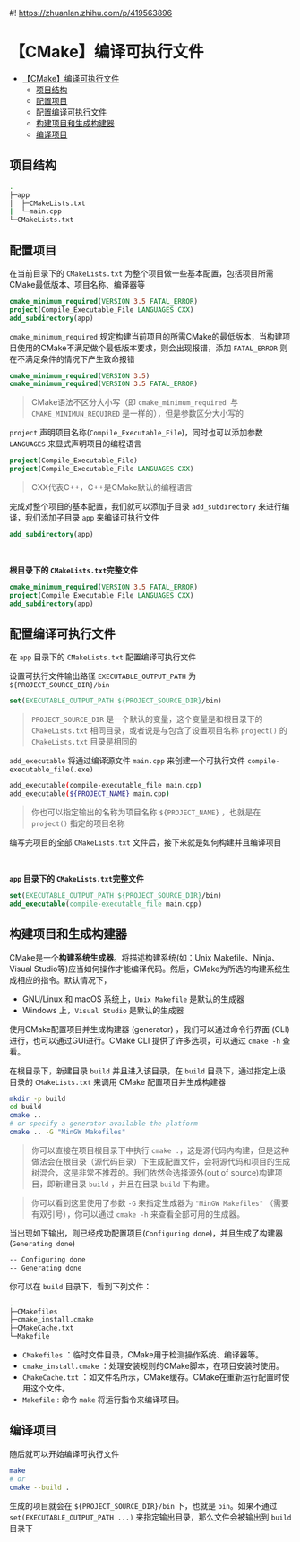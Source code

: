 #! https://zhuanlan.zhihu.com/p/419563896
# 【CMake】编译可执行文件
- [【CMake】编译可执行文件](#cmake编译可执行文件)
  - [项目结构](#项目结构)
  - [配置项目](#配置项目)
  - [配置编译可执行文件](#配置编译可执行文件)
  - [构建项目和生成构建器](#构建项目和生成构建器)
  - [编译项目](#编译项目)

## 项目结构
```bash
.
├─app
│  ├─CMakeLists.txt
|  └─main.cpp
└─CMakeLists.txt
```

## 配置项目
在当前目录下的 `CMakeLists.txt` 为整个项目做一些基本配置，包括项目所需CMake最低版本、项目名称、编译器等
```cmake
cmake_minimum_required(VERSION 3.5 FATAL_ERROR)
project(Compile_Executable_File LANGUAGES CXX)
add_subdirectory(app)
```
`cmake_minimum_required` 规定构建当前项目的所需CMake的最低版本，当构建项目使用的CMake不满足做个最低版本要求，则会出现报错，添加 `FATAL_ERROR` 则在不满足条件的情况下产生致命报错
```cmake
cmake_minimum_required(VERSION 3.5)
cmake_minimum_required(VERSION 3.5 FATAL_ERROR)
```
> CMake语法不区分大小写（即 `cmake_minimum_required `与 `CMAKE_MINIMUN_REQUIRED` 是一样的），但是参数区分大小写的

`project` 声明项目名称(`Compile_Executable_File`)，同时也可以添加参数 `LANGUAGES` 来显式声明项目的编程语言
```cmake
project(Compile_Executable_File)
project(Compile_Executable_File LANGUAGES CXX)
```
> CXX代表C++，C++是CMake默认的编程语言

完成对整个项目的基本配置，我们就可以添加子目录 `add_subdirectory` 来进行编译，我们添加子目录 `app` 来编译可执行文件
```cmake
add_subdirectory(app)
```

</br>

**根目录下的 `CMakeLists.txt`完整文件**
```cmake
cmake_minimum_required(VERSION 3.5 FATAL_ERROR)
project(Compile_Executable_File LANGUAGES CXX)
add_subdirectory(app)
```



## 配置编译可执行文件
在 `app` 目录下的 `CMakeLists.txt` 配置编译可执行文件
  
设置可执行文件输出路径 `EXECUTABLE_OUTPUT_PATH` 为 `${PROJECT_SOURCE_DIR}/bin`
```cmake
set(EXECUTABLE_OUTPUT_PATH ${PROJECT_SOURCE_DIR}/bin)
```
> `PROJECT_SOURCE_DIR` 是一个默认的变量，这个变量是和根目录下的 `CMakeLists.txt` 相同目录，或者说是与包含了设置项目名称 `project()` 的 `CMakeLists.txt` 目录是相同的

`add_executable` 将通过编译源文件 `main.cpp` 来创建一个可执行文件 `compile-executable_file(.exe)`
```bash
add_executable(compile-executable_file main.cpp)
add_executable(${PROJECT_NAME} main.cpp)
```
> 你也可以指定输出的名称为项目名称 `${PROJECT_NAME}` ，也就是在 `project()` 指定的项目名称

编写完项目的全部 `CMakeLists.txt` 文件后，接下来就是如何构建并且编译项目



</br>

**`app` 目录下的 `CMakeLists.txt`完整文件**
```cmake
set(EXECUTABLE_OUTPUT_PATH ${PROJECT_SOURCE_DIR}/bin)
add_executable(compile-executable_file main.cpp)
```



## 构建项目和生成构建器
CMake是一个**构建系统生成器**。将描述构建系统(如：Unix Makefile、Ninja、Visual Studio等)应当如何操作才能编译代码。然后，CMake为所选的构建系统生成相应的指令。默认情况下，
- GNU/Linux 和 macOS 系统上，`Unix Makefile` 是默认的生成器
- Windows 上，`Visual Studio` 是默认的生成器

使用CMake配置项目并生成构建器 (generator) ，我们可以通过命令行界面 (CLI) 进行，也可以通过GUI进行。CMake CLI 提供了许多选项，可以通过 `cmake -h` 查看。


在根目录下，新建目录 `build` 并且进入该目录，在 `build` 目录下，通过指定上级目录的 `CMakeLists.txt` 来调用 CMake 配置项目并生成构建器
```bash
mkdir -p build
cd build
cmake ..
# or specify a generator available the platform
cmake .. -G "MinGW Makefiles"
```
> 你可以直接在项目根目录下中执行 `cmake .`，这是源代码内构建，但是这种做法会在根目录（源代码目录）下生成配置文件，会将源代码和项目的生成树混合，这是非常不推荐的。我们依然会选择源外(out of source)构建项目，即新建目录 `build` ，并且在目录 `build` 下构建。

> 你可以看到这里使用了参数 `-G` 来指定生成器为 `"MinGW Makefiles"` （需要有双引号），你可以通过 `cmake -h` 来查看全部可用的生成器。

当出现如下输出，则已经成功配置项目(`Configuring done`)，并且生成了构建器(`Generating done`)
```bash
-- Configuring done
-- Generating done
```
你可以在 `build` 目录下，看到下列文件：
```bash
.
├─CMakefiles
├─cmake_install.cmake
├─CMakeCache.txt
└─Makefile
```
- `CMakefiles` ：临时文件目录，CMake用于检测操作系统、编译器等。
- `cmake_install.cmake` ：处理安装规则的CMake脚本，在项目安装时使用。
- `CMakeCache.txt` ：如文件名所示，CMake缓存。CMake在重新运行配置时使用这个文件。
- `Makefile` : 命令 `make` 将运行指令来编译项目。



## 编译项目
随后就可以开始编译可执行文件
```bash
make
# or
cmake --build .
```

生成的项目就会在 `${PROJECT_SOURCE_DIR}/bin` 下，也就是 `bin`。如果不通过 `set(EXECUTABLE_OUTPUT_PATH ...)` 来指定输出目录，那么文件会被输出到 `build` 目录下

